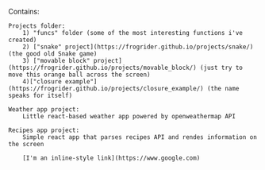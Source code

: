 Contains:

    Projects folder:
        1) "funcs" folder (some of the most interesting functions i've created)
        2) ["snake" project](https://frogrider.github.io/projects/snake/) (the good old Snake game)
        3) ["movable block" project](https://frogrider.github.io/projects/movable_block/) (just try to move this orange ball across the screen)
        4)["closure example"](https://frogrider.github.io/projects/closure_example/) (the name speaks for itself)

    Weather app project:
        Little react-based weather app powered by openweathermap API

    Recipes app project:
        Simple react app that parses recipes API and rendes information on the screen

        [I'm an inline-style link](https://www.google.com)